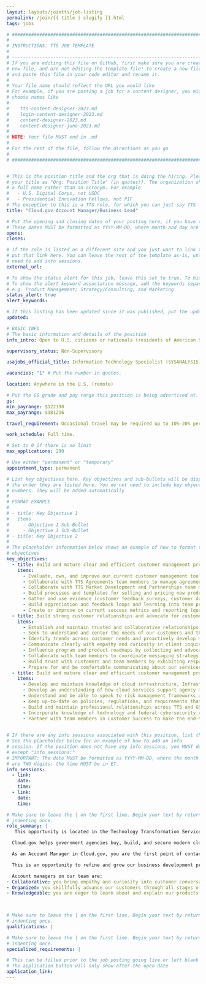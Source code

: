 ```yaml
---
layout: layouts/jointts/job-listing
permalink: /join/{{ title | slugify }}.html
tags: jobs

# ###############################################################################
#                                                                              #
# INSTRUCTIONS: TTS JOB TEMPLATE                                               #
#                                                                              #
# -----------------------------------------------------------------------------#
# If you are editing this file on GitHub, first make sure you are creating a   #
# new file, and are not editing the template file! To create a new file, copy  #
# and paste this file in your code editor and rename it.                       #
#                                                                              #
# Your file name should reflect the URL you would like                         #
# For example, if you are posting a job for a content designer, you might      #
# choose names like                                                            #
#                                                                              #
#    tts-content-designer-2023.md                                              #
#    login-content-designer-2023.md                                            #
#    content-designer-2023.md                                                  #
#    content-designer-june-2023.md                                             #
#                                                                              #
# NOTE: Your file MUST end in .md                                              #
#                                                                              #
# For the rest of the file, follow the directions as you go                    #
#                                                                              #
# ###############################################################################


# This is the position title and the org that is doing the hiring. Please format
# your title as "Org: Position Title" (in quotes!). The organization should be
# a full name rather than an acronym. For example
#   - U.S. Digital Corps, not USDC
#   - Presidential Innovation Fellows, not PIF
# The exception to this is a TTS role, for which you can just say TTS
title: "Cloud.gov Account Manager/Business Lead"

# Put the opening and closing dates of your posting here, if you have them
# These dates MUST be formatted as YYYY-MM-DD, where month and day are 2-digits
opens: 
closes: 

# If the role is listed on a different site and you just want to link to it,
# put that link here. You can leave the rest of the template as-is, unless you 
# need to add info sessions.
external_url:

# To show the status alert for this job, leave this set to true. To hide it, change to false
# To show the alert keyword association message, add the keywords separated by a semi-colon
# e.g. Product Management; Strategy/Consulting; and Marketing
status_alert: true
alert_keywords:

# If this listing has been updated since it was published, put the updated date below in YYYY-MM-DD format.
updated:

# BASIC INFO
# The basic information and details of the position
info_intro: Open to U.S. citizens or nationals (residents of American Samoa and Swains Island). 

supervisory_status: Non-Supervisory

usajobs_official_title: Information Technology Specialist (SYSANALYSIS)

vacancies: "1" # Put the number in quotes.

location: Anywhere in the U.S. (remote)

# Put the GS grade and pay range this position is being advertised at. For SES positions, set the value of gs to SES.
gs: 
min_payrange: $122198
max_payrange: $181216

travel_requirement: Occasional travel may be required up to 10%-20% per year.

work_schedule: Full time.

# Set to 0 if there is no limit
max_applications: 200

# Use either "permanent" or "temporary"
appointment_type: permanent

# List key objectives here. Key objectives and sub-bullets will be displayed in
# the order they are listed here. You do not need to include key objective
# numbers. They will be added automatically
#
# FORMAT EXAMPLE
# 
# - title: Key Objective 1
#   items 
#     - Objective 1 Sub-Bullet
#     - Objective 1 Sub-Bullet
# - title: Key Objective 2
#
# The placeholder information below shows an example of how to format the key
# objectives
key_objectives:
  - title: Build and mature clear and efficient customer management processes from intake to onboarding
    items:
      - Evaluate, own, and improve our current customer management tools and processes, including inquiry channels, marketing materials, and sales funnel success metrics. 
      - Collaborate with TTS Agreements team members to manage agreements documents and processes to ensure that the customer experience of new and renewal agreements processes are timely, clear, and smooth.
      - Collaborate with TTS Market Development and Partnerships team members to ensure lead development initiatives are aligned with program offerings and messaging.
      - Build processes and templates for selling and pricing new product offerings, including customer scope assessment, updating Statement of Work documents, and advising on cost and pricing analyses for new offerings.
      - Gather and use evidence (customer feedback surveys, customer data, sales metrics, and other metrics) to make improvements to our customer experience.
      - Build appreciation and feedback loops and learning into team practices by recognizing successes and learning from failures.
      - Create or improve on current success metrics and reporting (qualitative and quantitative) for customer satisfaction and sales funnel data.
  - title: Build strong customer relationships and advocate for customer agency success
    items:
      - Establish and maintain trusted and collaborative relationships with customers, internal and external stakeholders, and team members. 
      - Seek to understand and center the needs of our customers and the varieties of applications, data streams, and workloads that support their missions. 
      - Identify trends across customer needs and proactively develop messages, strategies, and proposals for offerings to meet those needs.
      - Communicate clearly with empathy and curiosity in client inquiries and calls to build trust and more deeply understand the challenges and opportunities our customers face.
      - Influence program and product roadmaps by collecting and advocating for customer needs.
      - Collaborate with team members to coordinate messaging strategy across multiple customer communication channels, including website presence, newsletters, press releases, and direct customer calls and emails so that product and program messaging is friendly, informative, and aligned with program cadence and customer needs.
      - Build trust with customers and team members by exhibiting responsiveness, attention to detail, and follow-through.
      - Prepare for and be comfortable communicating about our services and offerings to internal and external audiences, representing Cloud.gov in a variety of environments.
  - title: Build and mature clear and efficient customer management processes from intake to onboarding
    items:
      - Develop and maintain knowledge of cloud infrastructure, Infrastructure-as-a-Service or Platform-as-a-Service concepts and how they are leveraged in government.
      - Develop an understanding of how cloud services support agency missions, and where the friction points are in delivering digital services in a government context. This may include topics such as Section508 accessibility requirements, executive orders and memos including M-23-22, M-21-31, and the changing landscape of cybersecurity and compliance policies.
      - Understand and be able to speak to risk management frameworks and Authorization to Operate (ATO) and Authority to Use (ATU) concepts.
      - Keep up-to-date on policies, regulations, and requirements that impact digital services, and seek ways in which Cloud.gov can reduce the burden of these requirements for ourselves and our customers.
      - Build and maintain professional relationships across TTS and GSA with Subject Matter Experts to establish partnerships and collaboration in support of Cloud.gov’s program goals.
      - Incorporate knowledge of technology and federal cybersecurity regulations into customer communications to help customers to level up their understanding and deliver on their missions better.
      - Partner with team members in Customer Success to make the end–to-end customer experience across all of Cloud.gov contacts become more trustworthy, friendly, informative, and helpful.     
 

# If there are any info sessions associated with this position, list them here
# See the placeholder below for an example of how to add an info
# session. If the position does not have any info sessions, you MUST delete everything
# except "info_sessions:"
# IMPORTANT: The date MUST be formatted as YYYY-MM-DD, where the month and day
# are TWO digits; the time MUST be in ET.
info_sessions:
  - link: 
    date: 
    time: 
  - link: 
    date: 
    time:

# Make sure to leave the | on the first line. Begin your text by returning to the next line and
# indenting once.
role_summary: |
   This opportunity is located in the Technology Transformation Services (TTS) Solutions Division’s  Cloud.gov team. The Cloud.gov team is remote-first and is composed of experts across web application development, design, software engineering, platform engineering, cybersecurity and security engineering. 

  Cloud.gov helps government agencies buy, build, and secure modern cloud services by operating a managed cloud platform based on AWS infrastructure that is tailored to meet government scale and security needs. Cloud.gov makes it easier and faster for federal agencies to host and update websites, APIs, and other digital services, so that agencies can focus on their mission and more quickly serve the American public. 

  As an Account Manager in Cloud.gov, you are the first point of contact for new customers coming to learn about our services, and one of many people on the team contributing to exceptional customer experience throughout the customer relationship. You’ll enable prospective and current customers to clarify their technology needs and understand how Cloud.gov products and services can help them with those needs. You’ll collaborate with engineers, customer success, and agreements staff to respond to prospective customer inquiries, assist customers in renewing service, and tell the story of how our Cloud products and services make mission delivery easier for our customers. As we grow our product and service offerings, you’ll be part of shaping our business processes and communications, creating repeatable patterns for building customer relationships and scoping their needs, and pricing our products to be competitive in the federal marketplace. You’ll also help us to establish and refine the business metrics for these new offerings so that we know when we’re successful and how we need to improve. 

  This is an opportunity to refine and grow our business development practices, and deliver on making Cloud.gov infrastructure and services easy for our customers to buy and use.

  Account managers on our team are:
- Collaborative: you bring empathy and curiosity into customer conversations to better understand specific technical and business requirements and describe how we can serve those needs , while leaning on the strengths and skills of team members from other disciplines.
- Organized: you skillfully advance our customers through all stages of the intake and renewal processes more quickly and efficiently, from initial outreach through agreement and onboarding. 
- Knowledgeable: you are eager to learn about and explain our products and services, to demonstrate to  customers how Cloud.gov infrastructure, tools, and services can serve their needs, and to connect customers with the information and context they need to make smart technology choices.


  
# Make sure to leave the | on the first line. Begin your text by returning to the next line and
# indenting once.
qualifications: |

# Make sure to leave the | on the first line. Begin your text by returning to the next line and
# indenting once.
specialized_requirements: |

# This can be filled prior to the job posting going live or left blank #
# The application button will only show after the open date            #
application_link:
---
```

